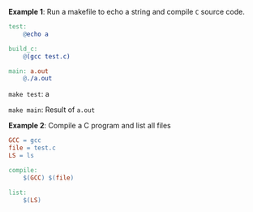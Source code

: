 **Example 1**: Run a makefile to echo a string and compile ``C`` source code.

```Makefile
test:
	@echo a

build_c: 
	@(gcc test.c)

main: a.out	
	@./a.out
```

``make test``: a

``make main``: Result of ``a.out``

**Example 2**: Compile a C program and list all files

```Makefile
GCC = gcc
file = test.c
LS = ls

compile:
	$(GCC) $(file)

list:
	$(LS)
```